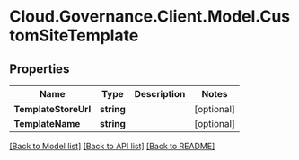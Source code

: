 # Cloud.Governance.Client.Model.CustomSiteTemplate
## Properties

Name | Type | Description | Notes
------------ | ------------- | ------------- | -------------
**TemplateStoreUrl** | **string** |  | [optional] 
**TemplateName** | **string** |  | [optional] 

[[Back to Model list]](../README.md#documentation-for-models) [[Back to API list]](../README.md#documentation-for-api-endpoints) [[Back to README]](../README.md)

